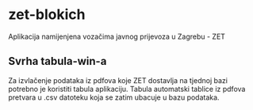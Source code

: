 # zet-blokich
Aplikacija namijenjena vozačima javnog prijevoza u Zagrebu - ZET

## Svrha tabula-win-a
Za izvlačenje podataka iz pdfova koje ZET dostavlja na tjednoj bazi potrebno je koristiti tabula aplikaciju. Tabula automatski tablice iz pdfova pretvara u .csv datoteku koja se zatim ubacuje u bazu podataka.
